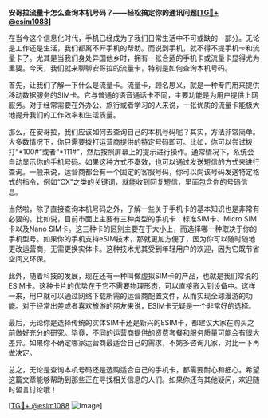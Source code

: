 **安哥拉流量卡怎么查询本机号码？——轻松搞定你的通讯问题[[TG💪+ @esim1088](https://t.me/s/esim1088)]**

在当今这个信息化时代，手机已经成为了我们日常生活中不可或缺的一部分。无论是工作还是生活，我们都离不开手机的帮助。而说到手机，就不得不提手机卡和流量卡了。尤其是当我们身处异国他乡时，拥有一张合适的手机卡或流量卡显得尤为重要。今天，我们就来聊聊安哥拉的流量卡，特别是如何查询本机号码。

首先，让我们了解一下什么是流量卡。流量卡，顾名思义，就是一种专门用来提供移动数据服务的SIM卡。它与普通的语音通话卡不同，主要功能是为用户提供上网服务。对于经常需要在外办公、旅行或者学习的人来说，一张优质的流量卡能极大地提升我们的工作效率和生活质量。

那么，在安哥拉，我们应该如何去查询自己的本机号码呢？其实，方法非常简单。大多数情况下，你只需要拨打运营商提供的特定号码即可。比如，你可以尝试拨打“*100#”或者“*111#”，然后按照屏幕上的提示进行操作。通常情况下，系统会自动显示你的手机号码。如果这种方式不奏效，也可以通过发送短信的方式来进行查询。一般来说，运营商都会有一个固定的客服号码，你可以向该号码发送特定格式的指令，例如“CX”之类的关键词，就能收到回复短信，里面包含你的号码信息。

当然啦，除了直接查询本机号码之外，了解一些关于手机卡的基本知识也是非常有必要的。比如说，目前市面上主要有三种类型的手机卡：标准SIM卡、Micro SIM卡以及Nano SIM卡。这三种卡的区别主要在于大小上，而选择哪一种取决于你的手机型号。如果你的手机支持eSIM技术，那就更加方便了，因为你可以随时随地更改运营商，无需更换实体卡。这种技术尤其受到年轻用户的欢迎，因为它既节省空间又环保。

此外，随着科技的发展，现在还有一种叫做虚拟SIM卡的产品，也就是我们常说的ESIM卡。这种卡片的优势在于它不需要物理形态，可以直接嵌入到设备中。这样一来，用户就可以通过网络下载所需的运营商配置文件，从而实现全球漫游的功能。对于经常出差或者喜欢旅游的朋友来说，ESIM卡无疑是一个非常好的选择。

最后，无论你是选择传统的实体SIM卡还是新兴的ESIM卡，都建议大家在购买之前做好充分的研究。毕竟，不同的运营商提供的资费套餐和服务质量可能会有很大差异。如果你不确定哪家运营商最适合自己的需求，不妨多咨询几家，对比一下再做决定。

总之，无论是查询本机号码还是选购适合自己的手机卡，都需要耐心和细心。希望这篇文章能够帮助到那些正在寻找相关信息的人们。如果你还有其他疑问，欢迎随时留言讨论哦！

[[TG💪+ @esim1088](https://t.me/s/esim1088) ![Image](https://i.postimg.cc/4NQfJmqS/Snipaste-2025-05-13-00-14-12.png)]